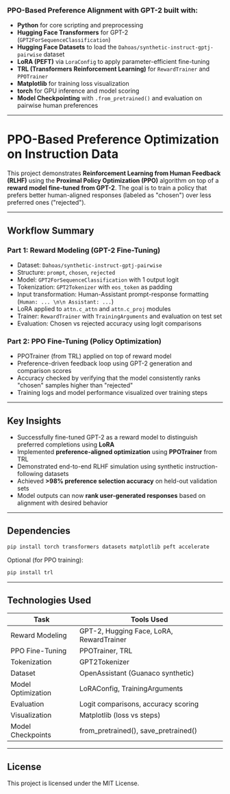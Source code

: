 ### PPO-Based Preference Alignment with GPT-2 built with:
- **Python** for core scripting and preprocessing
- **Hugging Face Transformers** for GPT-2 (`GPT2ForSequenceClassification`)
- **Hugging Face Datasets** to load the `Dahoas/synthetic-instruct-gptj-pairwise` dataset
- **LoRA (PEFT)** via `LoraConfig` to apply parameter-efficient fine-tuning
- **TRL (Transformers Reinforcement Learning)** for `RewardTrainer` and `PPOTrainer`
- **Matplotlib** for training loss visualization
- **torch** for GPU inference and model scoring
- **Model Checkpointing** with `.from_pretrained()` and evaluation on pairwise human preferences

---

# PPO-Based Preference Optimization on Instruction Data

This project demonstrates **Reinforcement Learning from Human Feedback (RLHF)** using the **Proximal Policy Optimization (PPO)** algorithm on top of a **reward model fine-tuned from GPT-2**. The goal is to train a policy that prefers better human-aligned responses (labeled as "chosen") over less preferred ones ("rejected").

---

## Workflow Summary

### Part 1: Reward Modeling (GPT-2 Fine-Tuning)
- Dataset: `Dahoas/synthetic-instruct-gptj-pairwise`
- Structure: `prompt`, `chosen`, `rejected`
- Model: `GPT2ForSequenceClassification` with 1 output logit
- Tokenization: `GPT2Tokenizer` with `eos_token` as padding
- Input transformation: Human-Assistant prompt-response formatting (`Human: ... \n\n Assistant: ...`)
- LoRA applied to `attn.c_attn` and `attn.c_proj` modules
- Trainer: `RewardTrainer` with `TrainingArguments` and evaluation on test set
- Evaluation: Chosen vs rejected accuracy using logit comparisons

### Part 2: PPO Fine-Tuning (Policy Optimization)
- PPOTrainer (from TRL) applied on top of reward model
- Preference-driven feedback loop using GPT-2 generation and comparison scores
- Accuracy checked by verifying that the model consistently ranks "chosen" samples higher than "rejected"
- Training logs and model performance visualized over training steps

---

## Key Insights

- Successfully fine-tuned GPT-2 as a reward model to distinguish preferred completions using **LoRA**
- Implemented **preference-aligned optimization** using **PPOTrainer** from TRL
- Demonstrated end-to-end RLHF simulation using synthetic instruction-following datasets
- Achieved **>98% preference selection accuracy** on held-out validation sets
- Model outputs can now **rank user-generated responses** based on alignment with desired behavior

---

## Dependencies

```bash
pip install torch transformers datasets matplotlib peft accelerate
````

Optional (for PPO training):

```bash
pip install trl
```

---

## Technologies Used

| Task               | Tools Used                               |
| ------------------ | ---------------------------------------- |
| Reward Modeling    | GPT-2, Hugging Face, LoRA, RewardTrainer |
| PPO Fine-Tuning    | PPOTrainer, TRL                          |
| Tokenization       | GPT2Tokenizer                            |
| Dataset            | OpenAssistant (Guanaco synthetic)        |
| Model Optimization | LoRAConfig, TrainingArguments            |
| Evaluation         | Logit comparisons, accuracy scoring      |
| Visualization      | Matplotlib (loss vs steps)               |
| Model Checkpoints  | from\_pretrained(), save\_pretrained()   |

---

## License

This project is licensed under the MIT License.


